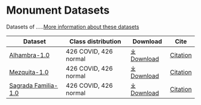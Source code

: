 # Monument Datasets

Datasets of .....[More information about these datasets](https://dasci.es/transferencia/dascii-hub/open-data/TAMonumets/)

|Dataset|Class distribution|Download|Cite|
|-|-|-|-|
|[Alhambra-1.0](#alhambra-10)|426 COVID, 426 normal|[⤓ Download](https://github.com/ari-dasci/OD-TripM/releases/tag/1.0)|[Citation](#cite-tripm-10-as)|
|[Mezquita-1.0](#mezquita-10)|426 COVID, 426 normal|[⤓ Download](https://github.com/ari-dasci/OD-TripM/releases/tag/1.0)|[Citation](#cite-tripm-10-as)|
|[Sagrada Familia-1.0](#safa-10)|426 COVID, 426 normal|[⤓ Download](https://github.com/ari-dasci/OD-TripM/releases/tag/1.0)|[Citation](#cite-tripm-10-as)|
